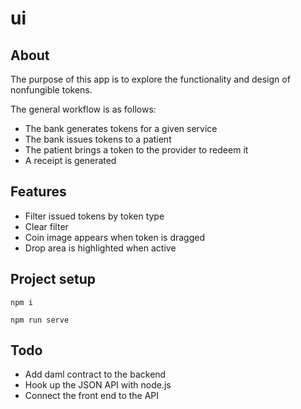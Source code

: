 # ui

## About

The purpose of this app is to explore the functionality and design of nonfungible tokens.

The general workflow is as follows:

- The bank generates tokens for a given service
- The bank issues tokens to a patient
- The patient brings a token to the provider to redeem it
- A receipt is generated

## Features

- Filter issued tokens by token type
- Clear filter
- Coin image appears when token is dragged
- Drop area is highlighted when active

## Project setup

`npm i`

`npm run serve`

## Todo

- Add daml contract to the backend
- Hook up the JSON API with node.js
- Connect the front end to the API
